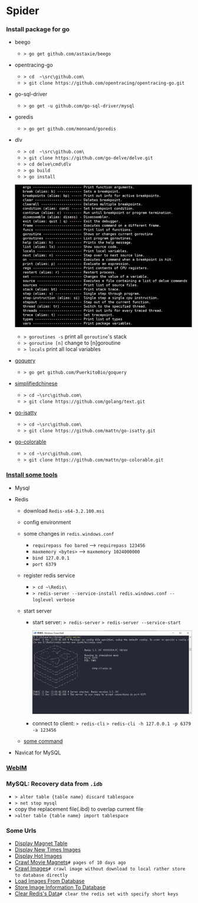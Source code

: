 # Spider

### Install package for go

* beego
  
  * `> go get github.com/astaxie/beego`
  
* opentracing-go
  * `> cd  ~\src\github.com\`
  * `> git clone https://github.com/opentracing/opentracing-go.git`
  
* go-sql-driver
  
  * `> go get -u github.com/go-sql-driver/mysql`
  
* goredis
  
  * `> go get github.com/monnand/goredis`
  
* dlv
  * `> cd  ~\src\github.com\`
  * `> git clone https://github.com/go-delve/delve.git`
  * `> cd delve\cmd\dlv`
  * `> go build`
  * `> go install`
  
  ![](./instruction/dlv-debug.png)
  
  * `> goroutines -s` print all `goroutine`'s stack
  * `> goroutine [n]` change to [n]goroutine
  * `> locals` print all local variables
  
* [goquery](https://blog.csdn.net/yang731227/article/details/89338745)
  
  * `> go get github.com/PuerkitoBio/goquery`
  
* [simplifiedchinese](https://github.com/golang/text)
  * `> cd ~\src\github.com\` 
  * `> git clone https://github.com/golang/text.git`
  
* [go-isatty](https://github.com/mattn/go-isatty)
  * `> cd ~\src\github.com\` 
  * `> git clone https://github.com/mattn/go-isatty.git`
  
* [go-colorable](https://github.com/mattn/go-colorable)
  * `> cd ~\src\github.com\` 
  * `> git clone https://github.com/mattn/go-colorable.git`

### [Install some tools](https://pan.baidu.com/s/1TJew_O9ItKcBCQZj5bLswQ ) 

* Mysql

* Redis

  * download `Redis-x64-3.2.100.msi`

  * config environment

  * some changes in `redis.windows.conf`

    * `requirepass foo bared` --> `requirepass 123456`
    * `maxmemory <bytes>` --> `maxmemory 1024000000`
    * `bind 127.0.0.1`
    * `port 6379`

  * register redis service

    * `> cd ~\Redis\`
    * `> redis-server --service-install redis.windows.conf --loglevel verbose `

  * start server

    * start server: `> redis-server` `> redis-server --service-start`

      ![image-20191211121031638](./instruction/1.png)

    * connect to client: `> redis-cli` `> redis-cli -h 127.0.0.1 -p 6379 -a 123456`

  * [some command](http://redisdoc.com/)

* Navicat for MySQL

### [WebIM](https://github.com/beego/samples/tree/master/WebIM)

### MySQL: Recovery data from `.idb`

* `> alter table {table name} discard tablespace`
* `> net stop mysql`
* copy the replacement file(.ibd) to overlap current file
* `>alter table {table name} import tablespace`

### Some Urls

* [Display Magnet Table](http://localhost:8080/?type=magnet)
* [Display New Times Images](http://localhost:8080/?type=newtimes)
* [Display Hot Images](http://localhost:8080/?type=fire)
* [Crawl Movie Magnets](http://localhost:8080/?days=10)`# pages of 10 days ago`
* [Crawl Images](http://localhost:8080/?type=newtimes&download=0)`# crawl image without download to local rather store to database directly`
* [Load Images From Database](http://localhost:8080/load?table=newtimes)
* [Store Image Information To Database](http://localhost:8080/load/to/database/?table=newtimes)
* [Clear Redis's Data](http://localhost:8080/clear?op=cs+cus+cv+ms+cms+mv+hv+ntv)`# clear the redis set with specify short keys`



